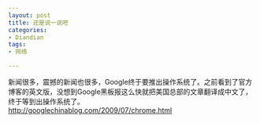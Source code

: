 ```yaml
---
layout: post
title: 还是说一说吧
categories:
- Diandian
tags:
- 网络

---
```

新闻很多，震撼的新闻也很多，Google终于要推出操作系统了。之前看到了官方博客的英文版，没想到Google黑板报这么快就把美国总部的文章翻译成中文了，终于等到出操作系统了。
<br />http://googlechinablog.com/2009/07/chrome.html
